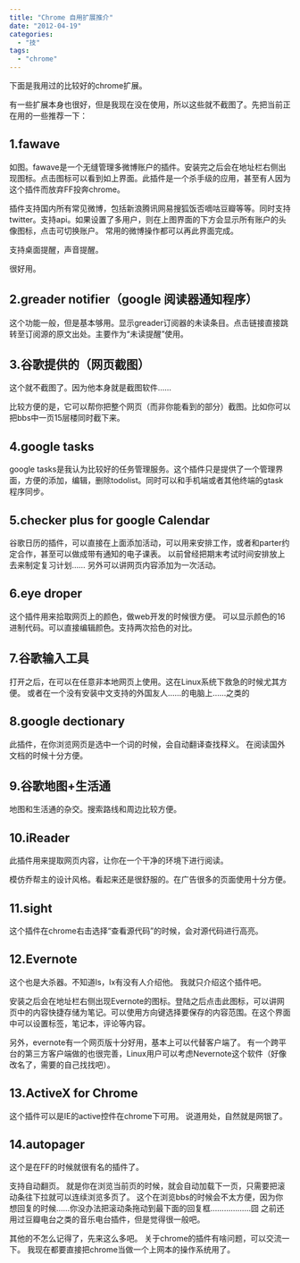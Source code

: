 ```yaml
---
title: "Chrome 自用扩展推介"
date: "2012-04-19"
categories: 
  - "技"
tags: 
  - "chrome"
---
```


下面是我用过的比较好的chrome扩展。

有一些扩展本身也很好，但是我现在没在使用，所以这些就不截图了。先把当前正在用的一些推荐一下：

## 1.fawave

如图。fawave是一个无缝管理多微博账户的插件。安装完之后会在地址栏右侧出现图标。点击图标可以看到如上界面。此插件是一个杀手级的应用，甚至有人因为这个插件而放弃FF投奔chrome。

插件支持国内所有常见微博，包括新浪腾讯网易搜狐饭否嘀咕豆瓣等等。同时支持twitter。支持api。如果设置了多用户，则在上图界面的下方会显示所有账户的头像图标，点击可切换账户。 常用的微博操作都可以再此界面完成。

支持桌面提醒，声音提醒。

很好用。

## 2.greader notifier（google 阅读器通知程序）

这个功能一般，但是基本够用。显示greader订阅器的未读条目。点击链接直接跳转至订阅源的原文出处。主要作为“未读提醒”使用。

## 3.谷歌提供的（网页截图）

这个就不截图了。因为他本身就是截图软件……

比较方便的是，它可以帮你把整个网页（而非你能看到的部分）截图。比如你可以把bbs中一页15层楼同时截下来。

## 4.google tasks

google tasks是我认为比较好的任务管理服务。这个插件只是提供了一个管理界面，方便的添加，编辑，删除todolist。同时可以和手机端或者其他终端的gtask程序同步。

## 5.checker plus for google Calendar

谷歌日历的插件，可以直接在上面添加活动，可以用来安排工作，或者和parter约定合作，甚至可以做成带有通知的电子课表。 以前曾经把期末考试时间安排放上去来制定复习计划…… 另外可以讲网页内容添加为一次活动。

## 6.eye droper

这个插件用来拾取网页上的颜色，做web开发的时候很方便。 可以显示颜色的16进制代码。可以直接编辑颜色。支持两次拾色的对比。

## 7.谷歌输入工具

打开之后，在可以在任意非本地网页上使用。这在Linux系统下救急的时候尤其方便。 或者在一个没有安装中文支持的外国友人……的电脑上……之类的

## 8.google dectionary

此插件，在你浏览网页是选中一个词的时候，会自动翻译查找释义。 在阅读国外文档的时候十分方便。

## 9.谷歌地图+生活通

地图和生活通的杂交。搜索路线和周边比较方便。

## 10.iReader

此插件用来提取网页内容，让你在一个干净的环境下进行阅读。

模仿乔帮主的设计风格。看起来还是很舒服的。在广告很多的页面使用十分方便。

## 11.sight

这个插件在chrome右击选择“查看源代码”的时候，会对源代码进行高亮。

## 12.Evernote

这个也是大杀器。不知道ls，lx有没有人介绍他。 我就只介绍这个插件吧。

安装之后会在地址栏右侧出现Evernote的图标。登陆之后点击此图标，可以讲网页中的内容快捷存储为笔记。可以使用方向键选择要保存的内容范围。在这个界面中可以设置标签，笔记本，评论等内容。

另外，evernote有一个网页版十分好用，基本上可以代替客户端了。 有一个跨平台的第三方客户端做的也很完善，Linux用户可以考虑Nevernote这个软件（好像改名了，需要的自己找找吧）。

## 13.ActiveX for Chrome

这个插件可以是IE的active控件在chrome下可用。 说道用处，自然就是网银了。

## 14.autopager

这个是在FF的时候就很有名的插件了。

支持自动翻页。 就是你在浏览当前页的时候，就会自动加载下一页，只需要把滚动条往下拉就可以连续浏览多页了。 这个在浏览bbs的时候会不太方便，因为你想回复的时候……你没办法把滚动条拖动到最下面的回复框………………囧 之前还用过豆瓣电台之类的音乐电台插件，但是觉得很一般吧。

其他的不怎么记得了，先来这么多吧。 关于chrome的插件有啥问题，可以交流一下。 我现在都要直接把chrome当做一个上网本的操作系统用了。
